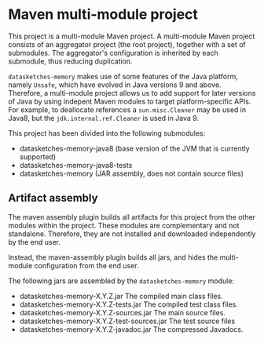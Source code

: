 Maven multi-module project
==========================

This project is a multi-module Maven project. A multi-module Maven project consists of an aggregator project 
(the root project), together with a set of submodules.  The aggregator's configuration is inherited by each
submodule, thus reducing duplication.

`datasketches-memory` makes use of some features of the Java platform, namely `Unsafe`, which have evolved in
Java versions 9 and above.   Therefore, a multi-module project allows us to add support for later versions of
Java by using indepent Maven modules to target platform-specific APIs.  For example, to deallocate references
a `sun.misc.Cleaner` may be used in Java8, but the `jdk.internal.ref.Cleaner` is used in Java 9.

This project has been divided into the following submodules:

* datasketches-memory-java8 (base version of the JVM that is currently supported)
* datasketches-memory-java8-tests
* datasketches-memory (JAR assembly, does not contain source files)

Artifact assembly
-----------------

The maven assembly plugin builds all artifacts for this project from the other modules within the project.  These
modules are complementary and not standalone.  Therefore, they are not installed and downloaded independently by
the end user.

Instead, the maven-assembly plugin builds all jars, and hides the multi-module
configuration from the end user.

The following jars are assembled by the `datasketches-memory` module:

* datasketches-memory-X.Y.Z.jar The compiled main class files.
* datasketches-memory-X.Y.Z-tests.jar The compiled test class files.
* datasketches-memory-X.Y.Z-sources.jar The main source files.
* datasketches-memory-X.Y.Z-test-sources.jar The test source files
* datasketches-memory-X.Y.Z-javadoc.jar  The compressed Javadocs.
